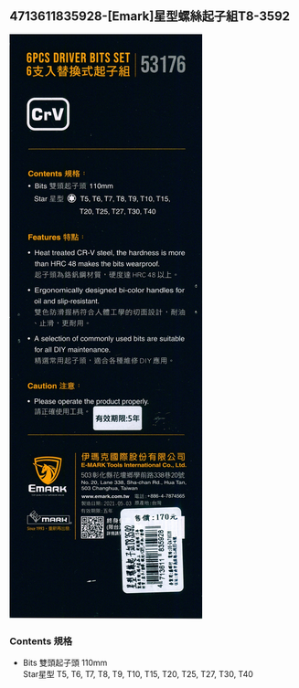 ## 4713611835928-[Emark]星型螺絲起子組T8-3592
![](001.jpg)

### Contents 規格
- Bits 雙頭起子頭 110mm
  <br>Star星型 T5, T6, T7, T8, T9, T10, T15, T20, T25, T27, T30, T40
